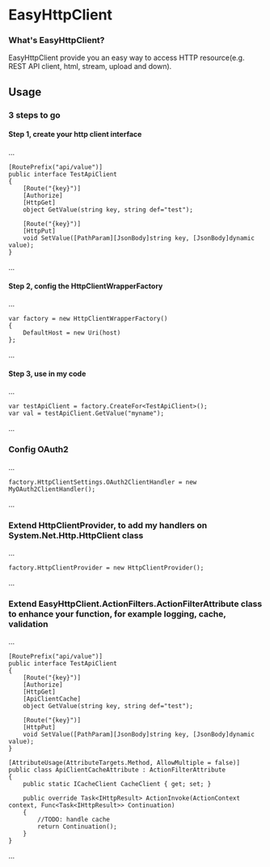 # EasyHttpClient

### What's EasyHttpClient?

EasyHttpClient provide you an easy way to access HTTP resource(e.g. REST API client, html, stream, upload and down).

## Usage
### 3 steps to go

#### Step 1, create your http client interface

...

    [RoutePrefix("api/value")]
    public interface TestApiClient
    {
        [Route("{key}")]
        [Authorize]
        [HttpGet]
        object GetValue(string key, string def="test");

        [Route("{key}")]
        [HttpPut]
        void SetValue([PathParam][JsonBody]string key, [JsonBody]dynamic value);
    }
    
...

#### Step 2, config the HttpClientWrapperFactory

...

    var factory = new HttpClientWrapperFactory()
    {
        DefaultHost = new Uri(host)
    };
    
...

#### Step 3, use in my code

...

    var testApiClient = factory.CreateFor<TestApiClient>();
    var val = testApiClient.GetValue("myname");
  
...

### Config OAuth2
...

    factory.HttpClientSettings.OAuth2ClientHandler = new MyOAuth2ClientHandler();
    
...


### Extend HttpClientProvider, to add my handlers on System.Net.Http.HttpClient class

...

    factory.HttpClientProvider = new HttpClientProvider();
    
...

### Extend EasyHttpClient.ActionFilters.ActionFilterAttribute class to enhance your function, for example logging, cache, validation

...

    [RoutePrefix("api/value")]
    public interface TestApiClient
    {
        [Route("{key}")]
        [Authorize]
        [HttpGet]
        [ApiClientCache]
        object GetValue(string key, string def="test");

        [Route("{key}")]
        [HttpPut]
        void SetValue([PathParam][JsonBody]string key, [JsonBody]dynamic value);
    }
    
    [AttributeUsage(AttributeTargets.Method, AllowMultiple = false)]
    public class ApiClientCacheAttribute : ActionFilterAttribute
    {
        public static ICacheClient CacheClient { get; set; }

        public override Task<IHttpResult> ActionInvoke(ActionContext context, Func<Task<IHttpResult>> Continuation)
        {
            //TODO: handle cache
            return Continuation();
        }
    }
    
...





